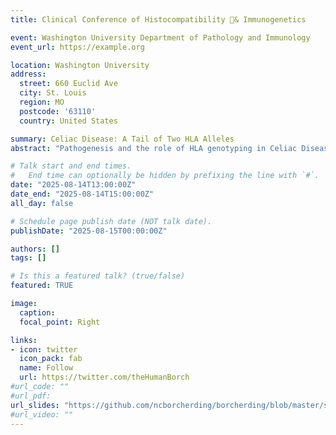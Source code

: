 ```yaml
---
title: Clinical Conference of Histocompatibility & Immunogenetics

event: Washington University Department of Pathology and Immunology
event_url: https://example.org

location: Washington University
address:
  street: 660 Euclid Ave
  city: St. Louis
  region: MO
  postcode: '63110'
  country: United States

summary: Celiac Disease: A Tail of Two HLA Alleles
abstract: "Pathogenesis and the role of HLA genotyping in Celiac Disease"

# Talk start and end times.
#   End time can optionally be hidden by prefixing the line with `#`.
date: "2025-08-14T13:00:00Z"
date_end: "2025-08-14T15:00:00Z"
all_day: false

# Schedule page publish date (NOT talk date).
publishDate: "2025-08-15T00:00:00Z"

authors: []
tags: []

# Is this a featured talk? (true/false)
featured: TRUE

image:
  caption: 
  focal_point: Right

links:
- icon: twitter
  icon_pack: fab
  name: Follow
  url: https://twitter.com/theHumanBorch
#url_code: ""
#url_pdf: 
url_slides: "https://github.com/ncborcherding/borcherding/blob/master/static/uploads/20250814_CeliacDisease.pdf"
#url_video: ""
---
```

